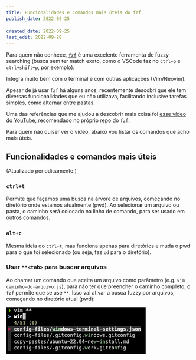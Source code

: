 ```yaml
---
title: Funcionalidades e comandos mais úteis do fzf
publish_date: 2022-09-25

created_date: 2022-09-25
last_edit: 2022-09-28
---
```


Para quem não conhece, [`fzf`](https://github.com/junegunn/fzf) é uma excelente
ferramenta de fuzzy searching (busca sem ter match exato, como o VSCode faz no
`ctrl+p` e `ctrl+shift+p`, por exemplo).

Integra muito bem com o terminal e com outras aplicações (Vim/Neovim).

Apesar de já usar `fzf` há alguns anos, recentemente descobri que ele tem
diversas funcionalidades que eu não utilizava, facilitando inclusive tarefas
simples, como alternar entre pastas.

Uma das referências que me ajudou a descobrir mais coisa foi
[esse vídeo do YouTube](https://www.youtube.com/watch?v=qgG5Jhi_Els),
recomendado no próprio repo do `fzf`.

Para quem não quiser ver o vídeo, abaixo vou listar os comandos que acho mais
úteis.

## Funcionalidades e comandos mais úteis

(Atualizado periodicamente.)

### `ctrl+t`

Permite que façamos uma busca na árvore de arquivos, começando no diretório onde
estamos atualmente (pwd). Ao selecionar um arquivo ou pasta, o caminho será
colocado na linha de comando, para ser usado em outros comandos.

### `alt+c`

Mesma ideia do `ctrl+t`, mas funciona apenas para diretórios e muda o pwd para o
que foi selecionado (ou seja, faz `cd` para o diretório).

### Usar `**<tab>` para buscar arquivos

Ao chamar um comando que aceita um arquivo como parâmetro (e.g.
`vim caminho-do-arquivo.js`), para não ter que preencher o caminho completo, o
`fzf` permite que se use `**`. Isso vai ativar a busca fuzzy por arquivos,
começando no diretório atual (pwd):

![fzf sendo usado para preencher o caminho de um arquivo](../assets/fzf-double-star.png)

